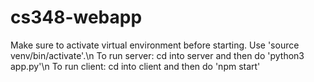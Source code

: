 # cs348-webapp
Make sure to activate virtual environment before starting. Use 'source venv/bin/activate'.\n
To run server: cd into server and then do 'python3 app.py'\n
To run client: cd into client and then do 'npm start'
